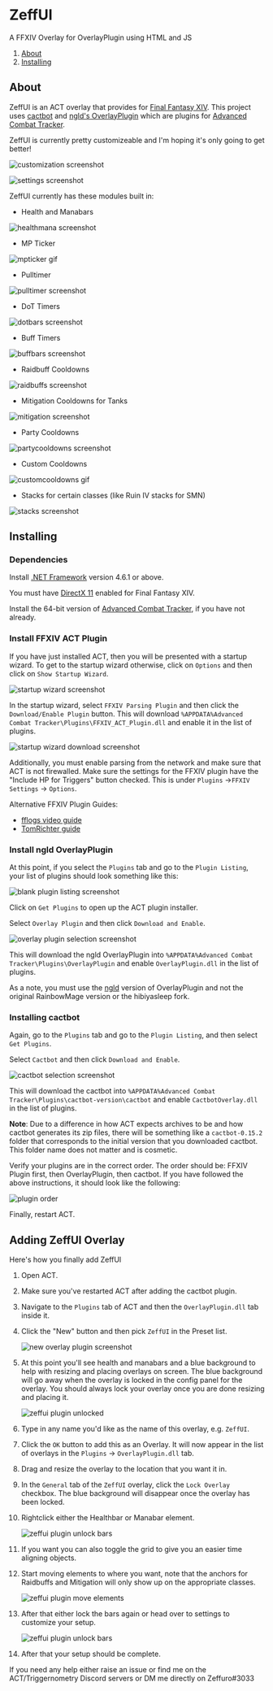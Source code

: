 # ZeffUI
A FFXIV Overlay for OverlayPlugin using HTML and JS

1. [About](#about)
1. [Installing](#installing)

## About

ZeffUI is an ACT overlay that provides  for [Final Fantasy XIV](http://www.finalfantasyxiv.com/). This project uses [cactbot](https://github.com/quisquous/cactbot/) and [ngld's OverlayPlugin](https://github.com/ngld/OverlayPlugin)
which are plugins for
[Advanced Combat Tracker](http://advancedcombattracker.com/).

ZeffUI is currently pretty customizeable and I'm hoping it's only going to get better!

![customization screenshot](screenshots/customization.png)

![settings screenshot](screenshots/settings.png)

ZeffUI currently has these modules built in: 

* Health and Manabars

![healthmana screenshot](screenshots/healthmana.png)

* MP Ticker

![mpticker gif](screenshots/mpticker.gif)

* Pulltimer

![pulltimer screenshot](screenshots/pulltimer.png)

* DoT Timers

![dotbars screenshot](screenshots/dotbars.png)

* Buff Timers

![buffbars screenshot](screenshots/buffbars.png)

* Raidbuff Cooldowns

![raidbuffs screenshot](screenshots/raidbuffs.png)

* Mitigation Cooldowns for Tanks

![mitigation screenshot](screenshots/mitigation.png)

* Party Cooldowns

![partycooldowns screenshot](screenshots/partycooldowns.png)

* Custom Cooldowns

![customcooldowns gif](screenshots/customcd.gif)

* Stacks for certain classes (like Ruin IV stacks for SMN)

![stacks screenshot](screenshots/stacks.png)

## Installing

### Dependencies

Install [.NET Framework](https://www.microsoft.com/net/download/framework) version 4.6.1 or above.

You must have [DirectX 11](http://imgur.com/TjcnjmG) enabled for Final Fantasy XIV.

Install the 64-bit version of [Advanced Combat Tracker](http://advancedcombattracker.com/), if you have not already.

### Install FFXIV ACT Plugin

If you have just installed ACT,
then you will be presented with a startup wizard.
To get to the startup wizard otherwise,
click on `Options` and then click on `Show Startup Wizard`.

![startup wizard screenshot](screenshots/ffxiv_plugin_show_startup_wizard.png)

In the startup wizard,
select `FFXIV Parsing Plugin` and then click the `Download/Enable Plugin` button.
This will download `%APPDATA%Advanced Combat Tracker\Plugins\FFXIV_ACT_Plugin.dll`
and enable it in the list of plugins.

![startup wizard download screenshot](screenshots/ffxiv_plugin_parsing_plugin.png)

Additionally, you must enable parsing from the network and make sure that ACT is not firewalled.
Make sure the settings for the FFXIV plugin have the "Include HP for Triggers" button checked.
This is under `Plugins` ->`FFXIV Settings` -> `Options`.

Alternative FFXIV Plugin Guides:

* [fflogs video guide](https://www.fflogs.com/help/start/)
* [TomRichter guide](https://gist.github.com/TomRichter/e044a3dff5c50024cf514ffb20a201a9#installing-act--ffxiv-plugin)

### Install ngld OverlayPlugin

At this point, if you select the `Plugins` tab and go to the `Plugin Listing`,
your list of plugins should look something like this:

![blank plugin listing screenshot](screenshots/get_plugins_blank.png)

Click on `Get Plugins` to open up the ACT plugin installer.

Select `Overlay Plugin` and then click `Download and Enable`.

![overlay plugin selection screenshot](screenshots/get_plugins_overlayplugin.png)

This will download the ngld OverlayPlugin into
`%APPDATA%Advanced Combat Tracker\Plugins\OverlayPlugin`
and enable `OverlayPlugin.dll` in the list of plugins.

As a note, you must use the [ngld](https://github.com/ngld) version of
OverlayPlugin and not the original RainbowMage version or the hibiyasleep fork.

### Installing cactbot

Again, go to the `Plugins` tab and go to the `Plugin Listing`,
and then select `Get Plugins`.

Select `Cactbot` and then click `Download and Enable`.

![cactbot selection screenshot](screenshots/get_plugins_cactbot.png)

This will download the cactbot into
`%APPDATA%Advanced Combat Tracker\Plugins\cactbot-version\cactbot`
and enable `CactbotOverlay.dll` in the list of plugins.

**Note**: Due to a difference in how ACT expects archives to be
and how cactbot generates its zip files,
there will be something like a `cactbot-0.15.2` folder
that corresponds to the initial version that you downloaded cactbot.
This folder name does not matter and is cosmetic.

Verify your plugins are in the correct order.
The order should be: FFXIV Plugin first, then OverlayPlugin, then cactbot.
If you have followed the above instructions, it should look like the following:

![plugin order](screenshots/get_plugins_complete.png)

Finally, restart ACT.

## Adding ZeffUI Overlay

Here's how you finally add ZeffUI

1. Open ACT.
1. Make sure you've restarted ACT after adding the cactbot plugin.
1. Navigate to the `Plugins` tab of ACT and then the `OverlayPlugin.dll` tab inside it.
1. Click the "New" button and then pick `ZeffUI` in the Preset list.

    ![new overlay plugin screenshot](screenshots/overlay_plugin_new.png)

1. At this point you'll see health and manabars
and a blue background to help with resizing and placing overlays on screen.
The blue background will go away when the overlay is locked in the config panel for the overlay.
You should always lock your overlay once you are done resizing and placing it.

    ![zeffui plugin unlocked](screenshots/overlay_plugin_new_zeffui_unlocked.png)

1. Type in any name you'd like as the name of this overlay, e.g. `ZeffUI`.
1. Click the `OK` button to add this as an Overlay.
It will now appear in the list of overlays in the `Plugins` -> `OverlayPlugin.dll` tab.

1. Drag and resize the overlay to the location that you want it in.

1. In the `General` tab of the `ZeffUI` overlay, click the `Lock Overlay` checkbox.
The blue background will disappear once the overlay has been locked.

1. Rightclick either the Healthbar or Manabar element.

    ![zeffui plugin unlock bars](screenshots/zeffui_unlock_bars.png)

1. If you want you can also toggle the grid to give you an easier time aligning objects.

1. Start moving elements to where you want, note that the anchors for Raidbuffs and Mitigation will only show up on the appropriate classes.

    ![zeffui plugin move elements](screenshots/zeffui_move_elements.png)

1. After that either lock the bars again or head over to settings to customize your setup.

    ![zeffui plugin unlock bars](screenshots/zeffui_unlock_bars.png)
    
1. After that your setup should be complete.

If you need any help either raise an issue or find me on the ACT/Triggernometry Discord servers or DM me directly on Zeffuro#3033
